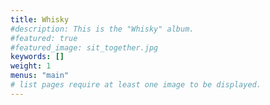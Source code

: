 ```yaml
---
title: Whisky
#description: This is the "Whisky" album.
#featured: true
#featured_image: sit_together.jpg
keywords: []
weight: 1
menus: "main"
# list pages require at least one image to be displayed.
---
```

